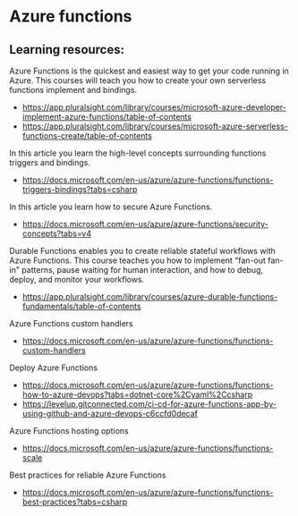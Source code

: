 # Azure functions

## Learning resources:
Azure Functions is the quickest and easiest way to get your code running in Azure. This courses will teach you how to create your own serverless functions implement and bindings.
- https://app.pluralsight.com/library/courses/microsoft-azure-developer-implement-azure-functions/table-of-contents
- https://app.pluralsight.com/library/courses/microsoft-azure-serverless-functions-create/table-of-contents

In this article you learn the high-level concepts surrounding functions triggers and bindings.
- https://docs.microsoft.com/en-us/azure/azure-functions/functions-triggers-bindings?tabs=csharp

In this article you learn how to secure Azure Functions.
- https://docs.microsoft.com/en-us/azure/azure-functions/security-concepts?tabs=v4

Durable Functions enables you to create reliable stateful workflows with Azure Functions. 
This course teaches you how to implement "fan-out fan-in" patterns, pause waiting for human interaction, and how to debug, deploy, and monitor your workflows.
- https://app.pluralsight.com/library/courses/azure-durable-functions-fundamentals/table-of-contents

Azure Functions custom handlers
- https://docs.microsoft.com/en-us/azure/azure-functions/functions-custom-handlers

Deploy Azure Functions
- https://docs.microsoft.com/en-us/azure/azure-functions/functions-how-to-azure-devops?tabs=dotnet-core%2Cyaml%2Ccsharp
- https://levelup.gitconnected.com/ci-cd-for-azure-functions-app-by-using-github-and-azure-devops-c6ccfd0decaf

Azure Functions hosting options
- https://docs.microsoft.com/en-us/azure/azure-functions/functions-scale

Best practices for reliable Azure Functions
- https://docs.microsoft.com/en-us/azure/azure-functions/functions-best-practices?tabs=csharp

